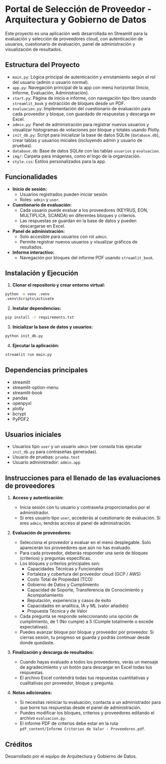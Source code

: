 # Portal de Selección de Proveedor - Arquitectura y Gobierno de Datos

Este proyecto es una aplicación web desarrollada en Streamlit para la evaluación y selección de proveedores cloud, con autenticación de usuarios, cuestionario de evaluación, panel de administración y visualización de resultados.

## Estructura del Proyecto

- `main.py`: Lógica principal de autenticación y enrutamiento según el rol del usuario (admin o usuario normal).
- `app.py`: Navegación principal de la app con menú horizontal (Inicio, Informe, Evaluación, Administración).
- `start.py`: Página de inicio e informe, con navegación tipo libro usando `streamlit_book` y extracción de bloques desde un PDF.
- `evaluacion.py`: Implementación del cuestionario de evaluación para cada proveedor y bloque, con guardado de respuestas y descarga en Excel.
- `admin.py`: Panel de administración para registrar nuevos usuarios y visualizar histogramas de votaciones por bloque y totales usando Plotly.
- `init_db.py`: Script para inicializar la base de datos SQLite (`database.db`), crear tablas y usuarios iniciales (incluyendo admin y usuario de pruebas).
- `database.db`: Base de datos SQLite con las tablas `usuarios` y `evaluacion`.
- `img/`: Carpeta para imágenes, como el logo de la organización.
- `style.css`: Estilos personalizados para la app.

## Funcionalidades

- **Inicio de sesión:**
  - Usuarios registrados pueden iniciar sesión.
  - Roles: `admin` y `user`.
- **Cuestionario de evaluación:**
  - Cada usuario puede evaluar a los proveedores (KEYRUS, EON, MULTIPLICA, SCANDA) en diferentes bloques y criterios.
  - Las respuestas se guardan en la base de datos y pueden descargarse en Excel.
- **Panel de administración:**
  - Solo accesible para usuarios con rol `admin`.
  - Permite registrar nuevos usuarios y visualizar gráficos de resultados.
- **Informe interactivo:**
  - Navegación por bloques del informe PDF usando `streamlit_book`.

## Instalación y Ejecución

1. **Clonar el repositorio y crear entorno virtual:**

```bash
python -m venv .venv
.venv\Scripts\activate
```

2. **Instalar dependencias:**

```bash
pip install -r requirements.txt
```

3. **Inicializar la base de datos y usuarios:**

```bash
python init_db.py
```

4. **Ejecutar la aplicación:**

```bash
streamlit run main.py
```

## Dependencias principales
- streamlit
- streamlit-option-menu
- streamlit-book
- pandas
- openpyxl
- plotly
- bcrypt
- PyPDF2

## Usuarios iniciales
- Usuarios tipo `user` y un usuario `admin` (ver consola tras ejecutar `init_db.py` para contraseñas generadas).
- Usuario de pruebas: `prueba.test`
- Usuario administrador: `admin.app`


## Instrucciones para el llenado de las evaluaciones de proveedores

1. **Acceso y autenticación:**
   - Inicia sesión con tu usuario y contraseña proporcionados por el administrador.
   - Si eres usuario tipo `user`, accederás al cuestionario de evaluación. Si eres `admin`, tendrás acceso al panel de administración.

2. **Evaluación de proveedores:**
   - Selecciona el proveedor a evaluar en el menú desplegable. Solo aparecerán los proveedores que aún no has evaluado.
   - Para cada proveedor, deberás responder una serie de bloques (criterios) y preguntas específicas.
   - Los bloques y criterios principales son:
     - Capacidades Técnicas y Funcionales
     - Fortaleza y cobertura del proveedor cloud (GCP / AWS)
     - Costo Total de Propiedad (TCO)
     - Gobierno de Datos y Cumplimiento
     - Capacidad de Soporte, Transferencia de Conocimiento y Acompañamiento
     - Reputación, experiencia y casos de éxito
     - Capacidades en analítica, IA y ML (valor añadido)
     - Propuesta Técnica y de Valor
   - Cada pregunta se responde seleccionando una opción de cumplimiento, de 1 (No cumple) a 5 (Cumple totalmente o excede expectativas).
   - Puedes avanzar bloque por bloque y proveedor por proveedor. Si cierras sesión, tu progreso se guarda y podrás continuar desde donde quedaste.

3. **Finalización y descarga de resultados:**
   - Cuando hayas evaluado a todos los proveedores, verás un mensaje de agradecimiento y un botón para descargar en Excel todas tus respuestas.
   - El archivo Excel contendrá todas tus respuestas cuantitativas y cualitativas por proveedor, bloque y pregunta.

4. **Notas adicionales:**
   - Si necesitas reiniciar tu evaluación, contacta a un administrador para que borre tus respuestas desde el panel de administración.
   - Puedes modificar los bloques, criterios y proveedores editando el archivo `evaluacion.py`.
   - El informe PDF de criterios debe estar en la ruta `pdf_content/Informe Criterios de Valor - Proveedores.pdf`.


## Créditos
Desarrollado por el equipo de Arquitectura y Gobierno de Datos.
